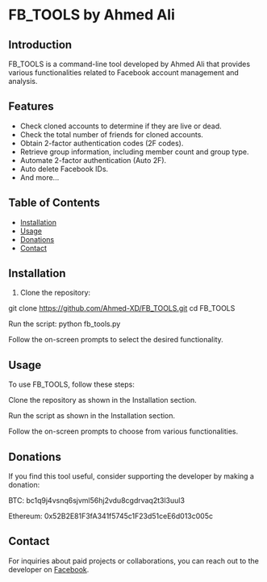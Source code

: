 # FB_TOOLS by Ahmed Ali



## Introduction

FB_TOOLS is a command-line tool developed by Ahmed Ali that provides various functionalities related to Facebook account management and analysis.

## Features

- Check cloned accounts to determine if they are live or dead.
- Check the total number of friends for cloned accounts.
- Obtain 2-factor authentication codes (2F codes).
- Retrieve group information, including member count and group type.
- Automate 2-factor authentication (Auto 2F).
- Auto delete Facebook IDs.
- And more...

## Table of Contents

- [Installation](#installation)
- [Usage](#usage)
- [Donations](#donations)
- [Contact](#contact)

## Installation
1. Clone the repository:


git clone https://github.com/Ahmed-XD/FB_TOOLS.git
cd FB_TOOLS

Run the script:
python fb_tools.py


Follow the on-screen prompts to select the desired functionality.

## Usage

To use FB_TOOLS, follow these steps:

Clone the repository as shown in the Installation section.

Run the script as shown in the Installation section.

Follow the on-screen prompts to choose from various functionalities.

## Donations
If you find this tool useful, consider supporting the developer by making a donation:

BTC: bc1q9j4vsnq6sjvml56hj2vdu8cgdrvaq2t3l3uul3

Ethereum: 0x52B2E81F3fA341f5745c1F23d51ceE6d013c005c

## Contact
For inquiries about paid projects or collaborations, you can reach out to the developer on [Facebook](https://www.facebook.com/ahmed.xd.7732).
